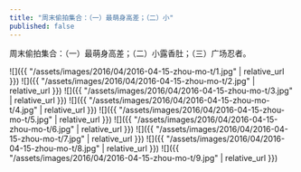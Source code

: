 ```yaml
---
title: "周末偷拍集合：（一）最萌身高差；（二）小"
published: false
---
```

周末偷拍集合：（一）最萌身高差；（二）小露香肚；（三）广场忍者。



![]({{ "/assets/images/2016/04/2016-04-15-zhou-mo-t/1.jpg" | relative_url }})
![]({{ "/assets/images/2016/04/2016-04-15-zhou-mo-t/2.jpg" | relative_url }})
![]({{ "/assets/images/2016/04/2016-04-15-zhou-mo-t/3.jpg" | relative_url }})
![]({{ "/assets/images/2016/04/2016-04-15-zhou-mo-t/4.jpg" | relative_url }})
![]({{ "/assets/images/2016/04/2016-04-15-zhou-mo-t/5.jpg" | relative_url }})
![]({{ "/assets/images/2016/04/2016-04-15-zhou-mo-t/6.jpg" | relative_url }})
![]({{ "/assets/images/2016/04/2016-04-15-zhou-mo-t/7.jpg" | relative_url }})
![]({{ "/assets/images/2016/04/2016-04-15-zhou-mo-t/8.jpg" | relative_url }})
![]({{ "/assets/images/2016/04/2016-04-15-zhou-mo-t/9.jpg" | relative_url }})
